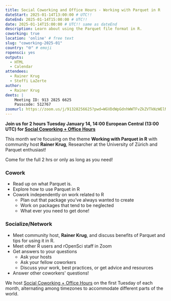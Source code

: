 ```yaml
---
title: Social Coworking and Office Hours - Working with Parquet in R
dateStart: 2025-01-14T13:00:00 # UTC!!
dateEnd: 2025-01-14T15:00:00 # UTC!!
date: 2025-01-14T15:00:00 # UTC!! same as dateEnd
description: Learn about using the Parquet file format in R.
coworking: true
location: 'online' # free text
slug: "coworking-2025-01"
country: "🌐" # emoji
ropensci: yes
outputs:
  - HTML
  - Calendar
attendees:
  - Rainer Krug
  - Steffi LaZerte
author:
  - Rainer Krug
deets: |
    Meeting ID: 913 2825 6625
    Passcode: 512767
zoomurl: https://zoom.us/j/91328256625?pwd=WGVDdWpGdnhWWTFvZkZVTkNzWElNQT09
---
```


<!--
```{r}
d <- lubridate::ymd_hms('2025-01-14 14:00:00', tz = 'Europe/Paris')
lubridate::with_tz(d, 'UTC')
lubridate::with_tz(d, 'America/Winnipeg')
```
-->

**Join us for 2 hours Tuesday January 14, 14:00 European Central (13:00 UTC) for 
[Social Coworking + Office Hours](/blog/2023/06/21/coworking/)**

This month we're focusing on the theme **Working with Parquet in R** 
with community host **Rainer Krug**, Researcher at the University of Zürich and
Parquet enthusiast!

Come for the full 2 hrs or only as long as you need!

### Cowork

- Read up on what Parquet is.
- Explore how to use Parquet in R
- Cowork independently on work related to R
    - Plan out that package you’ve always wanted to create
    - Work on packages that tend to be neglected
    - What ever you need to get done!

### Socialize/Network

- Meet community host, **Rainer Krug**, and discuss benefits of Parquet and tips for using it in R.
- Meet other R users and rOpenSci staff in Zoom
- Get answers to your questions
    - Ask your hosts
    - Ask your fellow coworkers
    - Discuss your work, best practices, or get advice and resources
- Answer other coworkers' questions!

We host 
[Social Coworking + Office Hours](/blog/2023/06/21/coworking/) 
on the first Tuesday of each month, alternating among timezones to 
accommodate different parts of the world.

